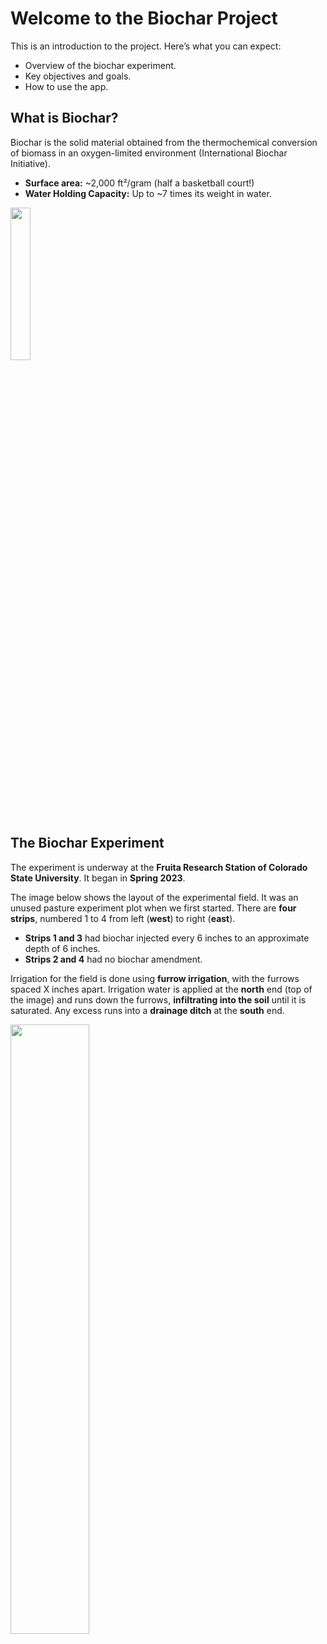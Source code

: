 # Welcome to the Biochar Project

This is an introduction to the project. Here’s what you can expect:

-   Overview of the biochar experiment.
-   Key objectives and goals.
-   How to use the app.

## What is Biochar?

Biochar is the solid material obtained from the thermochemical
conversion of biomass in an oxygen-limited environment (International
Biochar Initiative).

-   **Surface area:** ~2,000 ft²/gram (half a basketball court!)
-   **Water Holding Capacity:** Up to ~7 times its weight in water.

<img src="../static/images/biocharMicro1.jpg" width="25%" />

## The Biochar Experiment

The experiment is underway at the **Fruita Research Station of Colorado
State University**. It began in **Spring 2023**.

The image below shows the layout of the experimental field. It was an
unused pasture experiment plot when we first started. There are **four
strips**, numbered 1 to 4 from left (**west**) to right (**east**).

-   **Strips 1 and 3** had biochar injected every 6 inches to an
    approximate depth of 6 inches.
-   **Strips 2 and 4** had no biochar amendment.

Irrigation for the field is done using **furrow irrigation**, with the
furrows spaced X inches apart. Irrigation water is applied at the
**north** end (top of the image) and runs down the furrows,
**infiltrating into the soil** until it is saturated. Any excess runs
into a **drainage ditch** at the **south** end.

<img src="../static/images/biocharExperimentalDesign.png" width="50%" />
